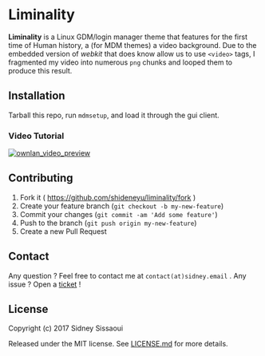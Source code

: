 # Liminality

__Liminality__ is a Linux GDM/login manager theme that features for the first time of Human history, a (for MDM themes)   a video background.
Due to the embedded version of *webkit* that does know allow us to use `<video>` tags, I fragmented my video into numerous `png` chunks and looped them to produce this result.

## Installation

Tarball this repo,  run `mdmsetup`, and load it through the gui client.

### Video Tutorial ###
[![ownlan_video_preview](http://image.noelshack.com/fichiers/2017/03/1484691003-liminalityscreenshot.png)](https://www.youtube.com/watch?v=665LZE02VFw "Ownlan video preview")
## Contributing

1. Fork it ( https://github.com/shideneyu/liminality/fork )
22. Create your feature branch (`git checkout -b my-new-feature`)
3. Commit your changes (`git commit -am 'Add some feature'`)
4. Push to the branch (`git push origin my-new-feature`)
5. Create a new Pull Request

## Contact

Any question ? Feel free to contact me at `contact(at)sidney.email` .
Any issue ? Open a [ticket](https://github.com/shideneyu/liminality/issues) !


## License

Copyright (c) 2017 Sidney Sissaoui

Released under the MIT license. See [LICENSE.md](https://github.com/shideneyu/ownlan/blob/master/LICENSE.md) for more details.

